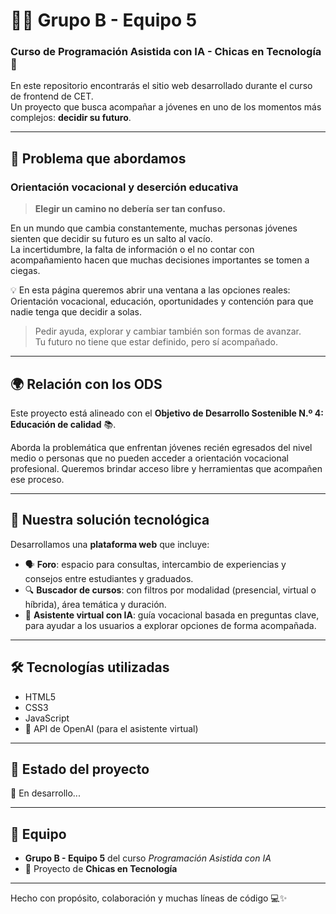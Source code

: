 # 👩‍💻 Grupo B - Equipo 5

### Curso de Programación Asistida con IA - Chicas en Tecnología 🚀

En este repositorio encontrarás el sitio web desarrollado durante el curso de frontend de CET.  
Un proyecto que busca acompañar a jóvenes en uno de los momentos más complejos: **decidir su futuro**.

---

## 🎯 Problema que abordamos

### Orientación vocacional y deserción educativa

> **Elegir un camino no debería ser tan confuso.**

En un mundo que cambia constantemente, muchas personas jóvenes sienten que decidir su futuro es un salto al vacío.  
La incertidumbre, la falta de información o el no contar con acompañamiento hacen que muchas decisiones importantes se tomen a ciegas.

💡 En esta página queremos abrir una ventana a las opciones reales:  
Orientación vocacional, educación, oportunidades y contención para que nadie tenga que decidir a solas.

> Pedir ayuda, explorar y cambiar también son formas de avanzar.  
Tu futuro no tiene que estar definido, pero sí acompañado.

---

## 🌍 Relación con los ODS

Este proyecto está alineado con el **Objetivo de Desarrollo Sostenible N.º 4: Educación de calidad** 📚.

Aborda la problemática que enfrentan jóvenes recién egresados del nivel medio o personas que no pueden acceder a orientación vocacional profesional. Queremos brindar acceso libre y herramientas que acompañen ese proceso.

---

## 🧩 Nuestra solución tecnológica

Desarrollamos una **plataforma web** que incluye:

- 🗣️ **Foro**: espacio para consultas, intercambio de experiencias y consejos entre estudiantes y graduados.
- 🔍 **Buscador de cursos**: con filtros por modalidad (presencial, virtual o híbrida), área temática y duración.
- 🤖 **Asistente virtual con IA**: guía vocacional basada en preguntas clave, para ayudar a los usuarios a explorar opciones de forma acompañada.

---

## 🛠️ Tecnologías utilizadas

- HTML5
- CSS3
- JavaScript
- 💬 API de OpenAI (para el asistente virtual)

---

## 📌 Estado del proyecto

🚧 En desarrollo...

---

## 🧠 Equipo

- **Grupo B - Equipo 5** del curso *Programación Asistida con IA*  
- 💜 Proyecto de **Chicas en Tecnología**

---

Hecho con propósito, colaboración y muchas líneas de código 💻✨